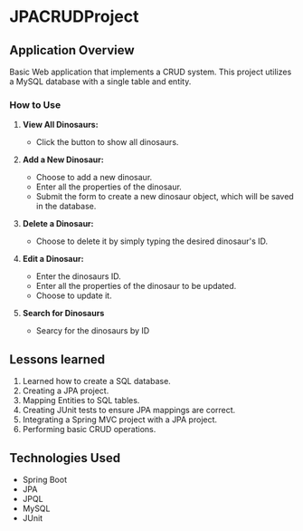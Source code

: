 # JPACRUDProject

## Application Overview

Basic Web application that implements a CRUD system. This project utilizes a MySQL database with a single table and entity.


### How to Use
1. **View All Dinosaurs:**
   - Click the button to show all dinosaurs.

2. **Add a New Dinosaur:**
   - Choose to add a new dinosaur.
   - Enter all the properties of the dinosaur.
   - Submit the form to create a new dinosaur object, which will be saved in the database.

3. **Delete a Dinosaur:**
   - Choose to delete it by simply typing the desired dinosaur's ID.

4. **Edit a Dinosaur:**
   - Enter the dinosaurs ID.
   - Enter all the properties of the dinosaur to be updated.
   - Choose to update it.

6. **Search for Dinosaurs**
   - Searcy for the dinosaurs by ID
   
## Lessons learned

1. Learned how to create a SQL database.
2. Creating a JPA project.
3. Mapping Entities to SQL tables.
4. Creating JUnit tests to ensure JPA mappings are correct.
5. Integrating a Spring MVC project with a JPA project.
6. Performing basic CRUD operations.

## Technologies Used

- Spring Boot
- JPA
- JPQL
- MySQL
- JUnit

